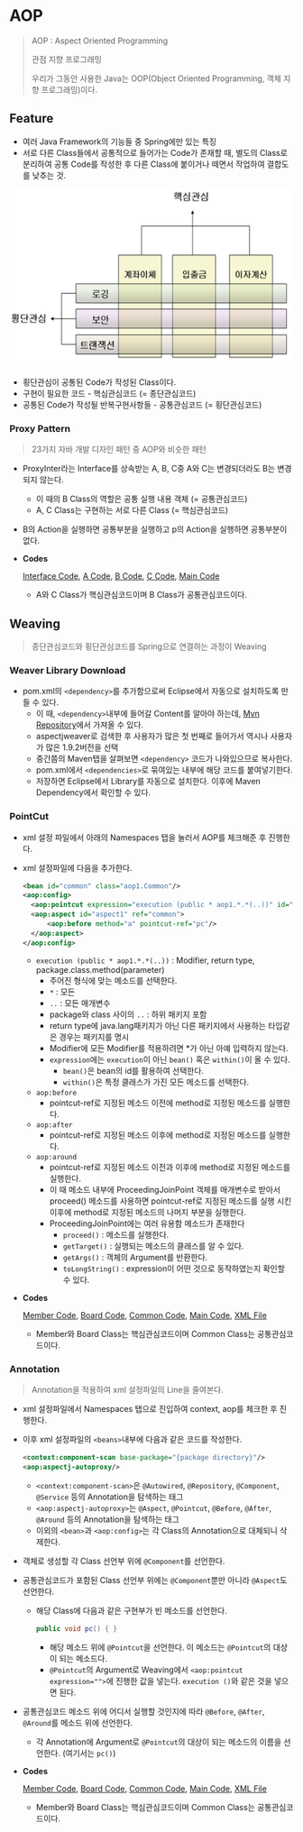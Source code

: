 # AOP

> AOP : Aspect Oriented Programming
>
> 관점 지향 프로그래밍
>
> 우리가 그동안 사용한 Java는 OOP(Object Oriented Programming, 객체 지향 프로그래밍)이다.

## Feature

* 여러 Java Framework의 기능들 중 Spring에만 있는 특징
* 서로 다른 Class들에서 공통적으로 들어가는 Code가 존재할 때, 별도의 Class로 분리하여 공통 Code를 작성한 후 다른 Class에 붙이거나 떼면서 작업하여 결합도를 낮추는 것.

![image-20200203101015200](image/image-20200203101015200.png)

* 횡단관심이 공통된 Code가 작성된 Class이다.
* 구현이 필요한 코드 - 핵심관심코드 (= 종단관심코드)
* 공통된 Code가 작성될 반복구현사항들 - 공통관심코드 (= 횡단관심코드)

### Proxy Pattern

> 23가지 자바 개발 디자인 패턴 중 AOP와 비슷한 패턴

* ProxyInter라는 Interface를 상속받는 A, B, C중 A와 C는 변경되더라도 B는 변경되지 않는다.
  * 이 때의 B Class의 역할은 공통 실행 내용 객체 (= 공통관심코드)
  * A, C Class는 구현하는 서로 다른 Class (= 핵심관심코드)
  
* B의 Action을 실행하면 공통부분을 실행하고 p의 Action을 실행하면 공통부분이 없다.

* **Codes**

  [Interface Code](https://github.com/TunaHG/Eclipse_Workspace/blob/master/Spring/src/main/java/proxypattern/ProxyInter.java), [A Code](https://github.com/TunaHG/Eclipse_Workspace/blob/master/Spring/src/main/java/proxypattern/A.java), [B Code](https://github.com/TunaHG/Eclipse_Workspace/blob/master/Spring/src/main/java/proxypattern/B.java), [C Code](https://github.com/TunaHG/Eclipse_Workspace/blob/master/Spring/src/main/java/proxypattern/C.java), [Main Code](https://github.com/TunaHG/Eclipse_Workspace/blob/master/Spring/src/main/java/proxypattern/ProxyMain.java)

  * A와 C Class가 핵심관심코드이며 B Class가 공통관심코드이다.

## Weaving

> 종단관심코드와 횡단관심코드를 Spring으로 연결하는 과정이 Weaving

### Weaver Library Download

* pom.xml의 `<dependency>`를 추가함으로써 Eclipse에서 자동으로 설치하도록 만들 수 있다.
  * 이 때, `<dependency>`내부에 들어갈 Content를 알아야 하는데, [Mvn Repository](https://mvnrepository.com)에서 가져올 수 있다.
  * aspectjweaver로 검색한 후 사용자가 많은 첫 번째로 들어가서 역시나 사용자가 많은 1.9.2버전을 선택
  * 중간쯤의 Maven탭을 살펴보면 `<dependency>` 코드가 나와있으므로 복사한다.
  * pom.xml에서 `<dependencies>`로 묶여있는 내부에 해당 코드를 붙여넣기한다.
  * 저장하면 Eclipse에서 Library를 자동으로 설치한다. 이후에 Maven Dependency에서 확인할 수 있다.

### PointCut

* xml 설정 파일에서 아래의 Namespaces 탭을 눌러서 AOP를 체크해준 후 진행한다.

* xml 설정파일에 다음을 추가한다.

  ```xml
  <bean id="common" class="aop1.Common"/>
  <aop:config>
  	<aop:pointcut expression="execution (public * aop1.*.*(..))" id="pc"/>
  	<aop:aspect	id="aspect1" ref="common">
  		<aop:before method="a" pointcut-ref="pc"/>
  	</aop:aspect>
  </aop:config>
  ```
  * `execution (public * aop1.*.*(..))` : Modifier, return type, package.class.method(parameter)
    * 주어진 형식에 맞는 메소드를 선택한다.
    * `*` : 모든
    * `..` : 모든 매개변수
    * package와 class 사이의 `..` : 하위 패키지 포함
    * return type에 java.lang패키지가 아닌 다른 패키지에서 사용하는 타입같은 경우는 패키지를 명시
    * Modifier에 모든 Modifier를 적용하려면 *가 아닌 아예 입력하지 않는다.
    * `expression`에는 `execution`이 아닌 `bean()` 혹은 `within()`이 올 수 있다.
      * `bean()`은 bean의 id를 활용하여 선택한다.
      * `within()`은 특정 클래스가 가진 모든 메소드를 선택한다.
  * `aop:before`
    * pointcut-ref로 지정된 메소드 이전에 method로 지정된 메소드를 실행한다.
  * `aop:after`
    * pointcut-ref로 지정된 메소드 이후에 method로 지정된 메소드를 실행한다.
  * `aop:around`
    * pointcut-ref로 지정된 메소드 이전과 이후에 method로 지정된 메소드를 실행한다.
    * 이 때 메소드 내부에 ProceedingJoinPoint 객체를 매개변수로 받아서 proceed() 메소드를 사용하면 pointcut-ref로 지정된 메소드를 실행 시킨 이후에 method로 지정된 메소드의 나머지 부분을 실행한다.
    * ProceedingJoinPoint에는 여러 유용함 메소드가 존재한다
      * `proceed()` : 메소드를 실행한다.
      * `getTarget()` : 실행되는 메소드의 클래스를 알 수 있다.
      * `getArgs()` : 객체의 Argument를 반환한다.
      * `toLongString()` : expression이 어떤 것으로 동작하였는지 확인할 수 있다.
  
* **Codes**

  [Member Code](https://github.com/TunaHG/Eclipse_Workspace/blob/master/Spring/src/main/java/aop1/Member.java), [Board Code](https://github.com/TunaHG/Eclipse_Workspace/blob/master/Spring/src/main/java/aop1/Board.java), [Common Code](https://github.com/TunaHG/Eclipse_Workspace/blob/master/Spring/src/main/java/aop1/Common.java), [Main Code](https://github.com/TunaHG/Eclipse_Workspace/blob/master/Spring/src/main/java/aop1/AopMain.java), [XML File](https://github.com/TunaHG/Eclipse_Workspace/blob/master/Spring/src/main/java/aop1/aop.xml)

  * Member와 Board Class는 핵심관심코드이며 Common Class는 공통관심코드이다.

### Annotation

> Annotation을 적용하여 xml 설정파일의 Line을 줄여본다.

* xml 설정파일에서 Namespaces 탭으로 진입하여 context, aop를 체크한 후 진행한다.

* 이후 xml 설정파일의 `<beans>`내부에 다음과 같은 코드를 작성한다.

  ```xml
  <context:component-scan base-package="{package directory}"/>
  <aop:aspectj-autoproxy/>
  ```

  * `<context:component-scan>`은 `@Autowired`, `@Repository`, `@Component`, `@Service` 등의 Annotation을 탐색하는 태그
  * `<aop:aspectj-autoproxy>`는 `@Aspect`, `@Pointcut`, `@Before`, `@After`, `@Around` 등의 Annotation을 탐색하는 태그
  * 이외의 `<bean>`과 `<aop:config>`는 각 Class의 Annotation으로 대체되니 삭제한다.

* 객체로 생성할 각 Class 선언부 위에 `@Component`를 선언한다.

* 공통관심코드가 포함된 Class 선언부 위에는 `@Component`뿐만 아니라 `@Aspect`도 선언한다.

  * 해당 Class에 다음과 같은 구현부가 빈 메소드를 선언한다.

    ```java
    public void pc() { }
    ```

    * 해당 메소드 위에 `@Pointcut`을 선언한다. 이 메소드는 `@Pointcut`의 대상이 되는 메소드다.
    * `@Pointcut`의 Argument로 Weaving에서 `<aop:pointcut expression="">`에 진행한 값을 넣는다. `execution ()`와 같은 것을 넣으면 된다.

* 공통관심코드 메소드 위에 어디서 실행할 것인지에 따라 `@Before`, `@After`, `@Around`를 메소드 위에 선언한다.

  * 각 Annotation에 Argument로 `@Pointcut`의 대상이 되는 메소드의 이름을 선언한다. (여기서는 `pc()`)

* **Codes**

  [Member Code](https://github.com/TunaHG/Eclipse_Workspace/blob/master/Spring/src/main/java/annotation/aop1/Member.java), [Board Code](https://github.com/TunaHG/Eclipse_Workspace/blob/master/Spring/src/main/java/annotation/aop1/Board.java), [Common Code](https://github.com/TunaHG/Eclipse_Workspace/blob/master/Spring/src/main/java/annotation/aop1/Common.java), [Main Code](https://github.com/TunaHG/Eclipse_Workspace/blob/master/Spring/src/main/java/annotation/aop1/AopMain.java), [XML File](https://github.com/TunaHG/Eclipse_Workspace/blob/master/Spring/src/main/java/annotation/aop1/aop.xml)

  * Member와 Board Class는 핵심관심코드이며 Common Class는 공통관심코드이다.